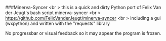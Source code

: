 ###Minerva-Syncer <br \>
this is a quick and dirty Python port of Felix Van der Jeugt's bash script minerva-syncer <br \>
https://github.com/FelixVanderJeugt/minerva-syncer <br \>
including a gui (wxpython) and written with the "requests" library

No progressbar or visual feedback so it may appear the program is frozen.